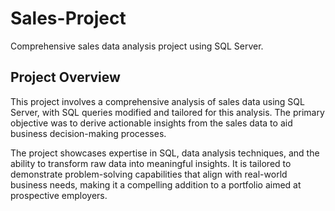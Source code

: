 # Sales-Project
Comprehensive sales data analysis project using SQL Server.
## Project Overview
This project involves a comprehensive analysis of sales data using SQL Server, with SQL queries modified and tailored for this analysis. The primary objective was to derive actionable insights from the sales data to aid business decision-making processes.

The project showcases expertise in SQL, data analysis techniques, and the ability to transform raw data into meaningful insights. It is tailored to demonstrate problem-solving capabilities that align with real-world business needs, making it a compelling addition to a portfolio aimed at prospective employers.
